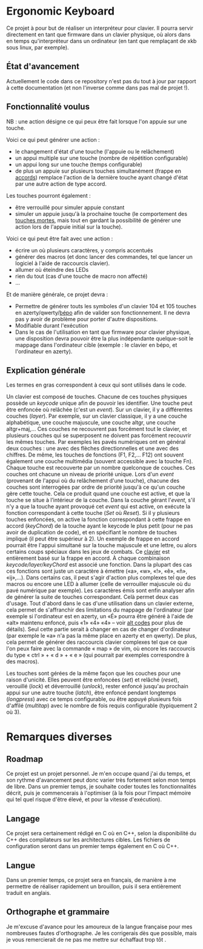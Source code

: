 # Ergonomic Keyboard #

Ce projet à pour but de réaliser un interpréteur pour clavier. Il pourra servir directement en tant que firmware dans un clavier physique, où alors dans en temps qu'interpréteur dans un ordinateur (en tant que remplaçant de xkb sous linux, par exemple).

## État d'avancement ##

Actuellement le code dans ce repository n'est pas du tout à jour par rapport à cette documentation (et non l'inverse comme dans pas mal de projet !).

## Fonctionnalité voulus ##

NB : une action désigne ce qui peux être fait lorsque l'on appuie sur une touche.

Voici ce qui peut générer une action :
- le changement d'état d'une touche (l'appuie ou le relâchement)
- un appui multiple sur une touche (nombre de répétition configurable)
- un appui long sur une touche (temps configurable)
- de plus un appuie sur plusieurs touches simultanément (frappe en [accords](https://fr.wikipedia.org/wiki/Clavier_accord)) remplace l'action de la dernière touche ayant changé d'état par une autre action de type accord.

Les touches pourront également :
- être verrouillé pour simuler appuie constant
- simuler un appuie jusqu'à la prochaine touche (le comportement des [touches mortes](https://fr.wikipedia.org/wiki/Touche_morte), mais tout en gardant la possibilité de générer une action lors de l'appuie initial sur la touche).

Voici ce qui peut être fait avec une action :
- écrire un où plusieurs caractères, y compris accentués
- générer des macros (et donc lancer des commandes, tel que lancer un logiciel à l'aide de raccourcis clavier).
- allumer où éteindre des LEDs
- rien du tout (cas d'une touche de macro non affecté)
- …

Et de manière générale, ce projet devra :
- Permettre de générer touts les symboles d'un clavier 104 et 105 touches en azerty/qwerty/[bépo](http://bepo.fr/wiki/Accueil) afin de valider son fonctionnement. Il ne devra pas y avoir de problème pour porter d'autre dispositions.
- Modifiable durant l'exécution
- Dans le cas de l'utilisation en tant que firmware pour clavier physique, une disposition devra pouvoir être la plus indépendante quelque-soit le mappage dans l'ordinateur cible (exemple : le clavier en bépo, et l'ordinateur en azerty).

## Explication générale ##

Les termes en gras correspondent à ceux qui sont utilisés dans le code.

Un clavier est composé de touches. Chacune de ces touches physiques possède un *keycode* unique afin de pouvoir les identifier. Une touche peut être enfoncée où relâchée (c'est un *event*). 
Sur un clavier, il y a différentes couches (*layer*). Par exemple, sur un clavier classique, il y a une couche alphabétique, une couche majuscule, une couche altgr, une couche altgr+maj,… Ces couches ne recouvrent pas forcément tout le clavier, et plusieurs couches qui se superposent ne doivent pas forcément recouvrir les mêmes touches. Par exemples les pavés numériques ont en général deux couches : une avec des flèches directionnelles et une avec des chiffres. De même, les touches de fonctions (F1, F2,… F12) ont souvent également une couche multimédia (souvent accessible avec la touche Fn). Chaque touche est recouverte par un nombre quelconque de couches. Ces couches ont chacune un niveau de priorité unique.
Lors d'un *event* (provenant de l'appui où du relâchement d'une touche), chacune des couches sont interrogées par ordre de priorité jusqu'à ce qu'un couche gère cette touche. Cela ce produit quand une couche est active, et que la touche se situe à l’intérieur de la couche.
Dans la couche gérant l'*event*, s'il n'y a que la touche ayant provoqué cet *event* qui est active, on exécute la fonction correspondant à cette touche (*Set* où *Reset*). Si il y plusieurs touches enfoncées, on active la fonction correspondant à cette frappe en accord (*keyChord*) de la touche ayant le keycode le plus petit (pour ne pas avoir de duplication de code), et en spécifiant le nombre de touches impliqué (il peut être supérieur à 2). Un exemple de frappe en accord pourrait être l'appui simultané sur la touche majuscule et une lettre, ou alors certains coups spéciaux dans les jeux de combats. Ce [clavier](http://asetniop.com/) est entièrement basé sur la frappe en accord.
À chaque combinaison *keycode/layer/keyChord* est associé une fonction. Dans la plupart des cas ces fonctions sont juste un caractère à émettre («a», «w», «!», «ě», «ñ», «ĳ»,…). Dans certains cas, il peut s'agir d'action plus complexes tel que des macros ou encore une LED à allumer (celle de verrouiller majuscule où du pavé numérique par exemple).
Les caractères émis sont enfin analyser afin de générer la suite de touches correspondant. Celà permet deux cas d'usage. Tout d'abord dans le cas d'une utilisation dans un clavier externe, cela permet de s'affranchir des limitations du mappage de l'ordinateur (par exemple si l'ordinateur est en azerty, un «É» pourra être généré à l'aide de «alt» maintenu enfoncé, puis «1» «4» «4» – voir [alt codes](https://fr.wikipedia.org/wiki/Alt_codes) pour plus de détails). Seul cette partie serait à changer en cas de changer d'ordinateur (par exemple le «a» n'a pas la même place en azerty et en qwerty). De plus, cela permet de générer des raccourcis clavier complexes tel que ce que l'on peux faire avec la commande « map » de vim, où encore les raccourcis du type « ctrl » + « d » + « e » (qui pourrait par exemples correspondre à des macros).

Les touches sont gérées de la même façon que les couches pour une raison d'unicité. Elles peuvent être enfoncées (*set*) et relâché (*reset*), verouillé (*lock*) et déverrouillé (*unlock*), rester enfoncé jusqu'au prochain appui sur une autre touche (*latch*), être enfoncé pendant longtemps (*longpress*) avec ce temps configurable, ou être appuyé plusieurs fois d'affilé (*multitap*) avec le nombre de fois requis configurable (typiquement 2 où 3).

# Remarques diverses #

## Roadmap ##

Ce projet est un projet personnel. Je m'en occupe quand j'ai du temps, et son rythme d'avancement peut donc varier très fortement selon mon temps de libre.
Dans un premier temps, je souhaite coder toutes les fonctionnalités décrit, puis je commencerais à l'optimiser (à la fois pour l'impact mémoire qui tel quel risque d'être élevé, et pour la vitesse d'exécution).

## Langage ##

Ce projet sera certainement rédigé en C où en C++, selon la disponibilité du C++ des compilateurs sur les architectures cibles. Les fichiers de configuration seront dans un premier temps également en C où C++.

## Langue ##

Dans un premier temps, ce projet sera en français, de manière à me permettre de réaliser rapidement un brouillon, puis il sera entièrement traduit en anglais.

## Orthographe et grammaire ##

Je m'excuse d'avance pour les amoureux de la langue française pour mes nombreuses fautes d'orthographe. Je les corrigerais dès que possible, mais je vous remercierait de ne pas me mettre sur échaffaut trop tôt <sourire timide>.
